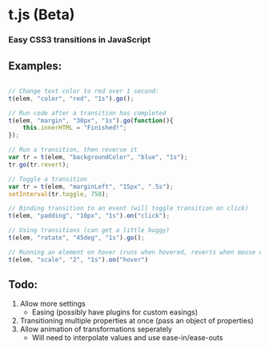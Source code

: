 # t.js (Beta)
### Easy CSS3 transitions in JavaScript

## Examples:

````js

// Change text color to red over 1 second:
t(elem, "color", "red", "1s").go();

// Run code after a transition has completed
t(elem, "margin", "30px", "1s").go(function(){
    this.innerHTML = "Finished!";
});

// Run a transition, then reverse it
var tr = t(elem, "backgroundColor", "blue", "1s");
tr.go(tr.revert);

// Toggle a transition
var tr = t(elem, "marginLeft", "15px", ".5s");
setInterval(tr.toggle, 750);

// Binding transition to an event (will toggle transition on click)
t(elem, "padding", "10px", "1s").on("click");

// Using transitions (can get a little buggy)
t(elem, "rotate", "45deg", "1s").go();

// Running an element on hover (runs when hovered, reverts when mouse exits)
t(elem, "scale", "2", "1s").on("hover")

````

## Todo:
1. Allow more settings
    * Easing (possibly have plugins for custom easings)
2. Transitioning multiple properties at once (pass an object of properties)
3. Allow animation of transformations seperately
    * Will need to interpolate values and use ease-in/ease-outs